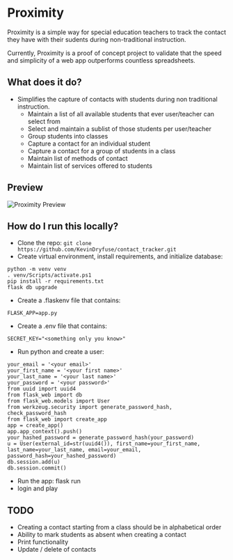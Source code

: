 # Proximity
Proximity is a simple way for special education teachers to track the contact they have with their sudents during non-traditional instruction.

Currently, Proximity is a proof of concept project to validate that the speed and simplicity of a web app outperforms countless spreadsheets.

## What does it do?
* Simplifies the capture of contacts with students during non traditional instruction.
    * Maintain a list of all available students that ever user/teacher can select from
    * Select and maintain a sublist of those students per user/teacher
    * Group students into classes
    * Capture a contact for an individual student
    * Capture a contact for a group of students in a class
    * Maintain list of methods of contact
    * Maintain list of services offered to students

## Preview

![Proximity Preview](https://static.wixstatic.com/media/4cfec4_ef42c91cd56c4359a3aad27046772495~mv2.png)

## How do I run this locally?
* Clone the repo: `git clone https://github.com/KevinDryfuse/contact_tracker.git`
* Create virtual environment, install requirements, and initialize database:
```
python -m venv venv
. venv/Scripts/activate.ps1
pip install -r requirements.txt
flask db upgrade
```
* Create a .flaskenv file that contains:
```
FLASK_APP=app.py
```
* Create a .env file that contains:
```
SECRET_KEY="<something only you know>"
```
* Run python and create a user:
```
your_email = '<your email>'
your_first_name = '<your first name>'
your_last_name = '<your last name>'
your_password = '<your password>'
from uuid import uuid4
from flask_web import db
from flask_web.models import User
from werkzeug.security import generate_password_hash, check_password_hash
from flask_web import create_app
app = create_app()
app.app_context().push()
your_hashed_password = generate_password_hash(your_password)
u = User(external_id=str(uuid4()), first_name=your_first_name, last_name=your_last_name, email=your_email, password_hash=your_hashed_password)
db.session.add(u)
db.session.commit()
```
* Run the app: flask run
* login and play

## TODO
* Creating a contact starting from a class should be in alphabetical order
* Ability to mark students as absent when creating a contact
* Print functionality
* Update / delete of contacts